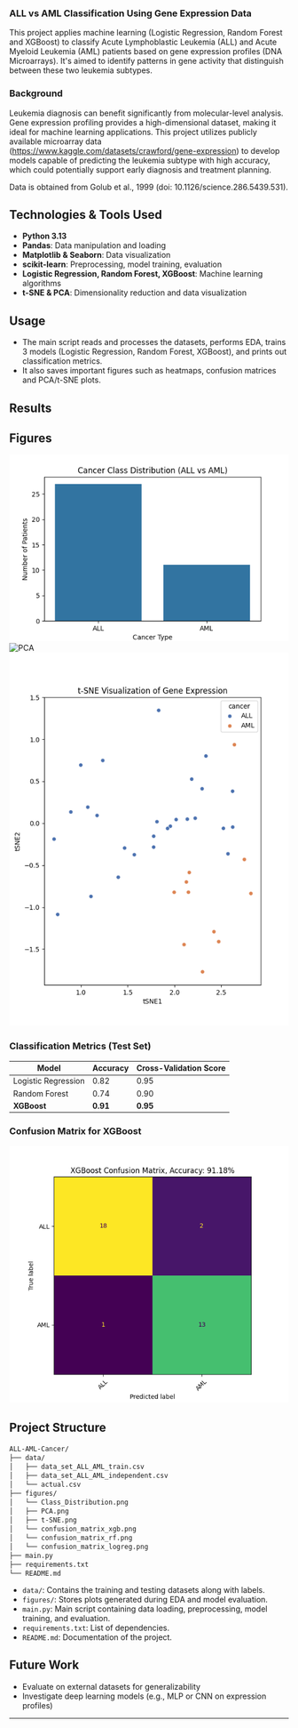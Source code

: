 ### ALL vs AML Classification Using Gene Expression Data

This project applies machine learning (Logistic Regression, Random Forest and XGBoost) to classify Acute Lymphoblastic Leukemia (ALL) and Acute Myeloid Leukemia (AML) patients based on gene expression profiles (DNA Microarrays). 
It's aimed to identify patterns in gene activity that distinguish between these two leukemia subtypes.

### Background

Leukemia diagnosis can benefit significantly from molecular-level analysis. Gene expression profiling provides a high-dimensional dataset, making it ideal for machine learning applications. 
This project utilizes publicly available microarray data (https://www.kaggle.com/datasets/crawford/gene-expression) to develop models capable of predicting the leukemia subtype with high accuracy, which could potentially support early diagnosis and treatment planning.

Data is obtained from Golub et al., 1999 (doi: 10.1126/science.286.5439.531).

## Technologies & Tools Used
- **Python 3.13**
- **Pandas**: Data manipulation and loading
- **Matplotlib & Seaborn**: Data visualization
- **scikit-learn**: Preprocessing, model training, evaluation
- **Logistic Regression, Random Forest, XGBoost**: Machine learning algorithms
- **t-SNE & PCA**: Dimensionality reduction and data visualization


## Usage
- The main script reads and processes the datasets, performs EDA, trains 3 models (Logistic Regression, Random Forest, XGBoost), and prints out classification metrics.
- It also saves important figures such as heatmaps, confusion matrices and PCA/t-SNE plots.

## Results

## Figures
![Class Distribution](figures/Class_Distribution.png)
![PCA](PCA.png)
![t-SNE](figures/t-SNE.png)

### Classification Metrics (Test Set)
| Model               | Accuracy   | Cross-Validation Score |
|---------------------|------------|-------------------------|
| Logistic Regression | 0.82       | 0.95                    |
| Random Forest       | 0.74       | 0.90                    |
| __XGBoost__         | __0.91__   | __0.95__                |

### Confusion Matrix for XGBoost
![Confusion Matrix](figures/confusion_matrix_xgb.png)

## Project Structure
```
ALL-AML-Cancer/
├── data/
│   ├── data_set_ALL_AML_train.csv
│   ├── data_set_ALL_AML_independent.csv
│   └── actual.csv
├── figures/
│   └── Class_Distribution.png
│   ├── PCA.png
│   ├── t-SNE.png
│   └── confusion_matrix_xgb.png
│   └── confusion_matrix_rf.png
│   └── confusion_matrix_logreg.png
├── main.py
├── requirements.txt
└── README.md
```
- `data/`: Contains the training and testing datasets along with labels.
- `figures/`: Stores plots generated during EDA and model evaluation.
- `main.py`: Main script containing data loading, preprocessing, model training, and evaluation.
- `requirements.txt`: List of dependencies.
- `README.md`: Documentation of the project.

## Future Work
- Evaluate on external datasets for generalizability
- Investigate deep learning models (e.g., MLP or CNN on expression profiles)

---
